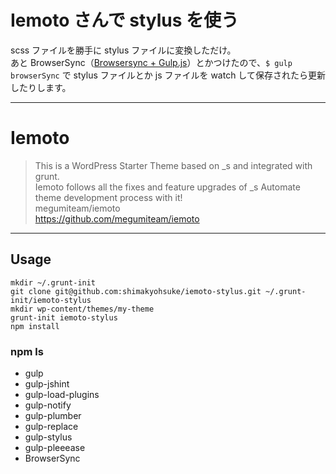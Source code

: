 # Iemoto さんで stylus を使う

scss ファイルを勝手に stylus ファイルに変換しただけ。  
あと BrowserSync（[Browsersync + Gulp.js](http://www.browsersync.io/docs/gulp/)）とかつけたので、`$ gulp browserSync` で stylus ファイルとか js ファイルを watch して保存されたら更新したりします。

----
# Iemoto

> This is a WordPress Starter Theme based on _s and integrated with grunt.  
Iemoto follows all the fixes and feature upgrades of _s
Automate theme development process with it!  
megumiteam/iemoto  
<https://github.com/megumiteam/iemoto>

----

## Usage

```
mkdir ~/.grunt-init
git clone git@github.com:shimakyohsuke/iemoto-stylus.git ~/.grunt-init/iemoto-stylus
mkdir wp-content/themes/my-theme
grunt-init iemoto-stylus
npm install
```

### npm ls

- gulp
- gulp-jshint
- gulp-load-plugins
- gulp-notify
- gulp-plumber
- gulp-replace
- gulp-stylus
- gulp-pleeease
- BrowserSync

